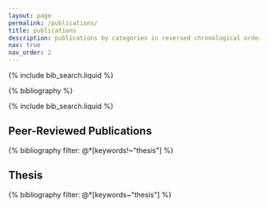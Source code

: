 ```yaml
---
layout: page
permalink: /publications/
title: publications
description: publications by categories in reversed chronological order. generated by jekyll-scholar.
nav: true
nav_order: 2
---
```


<!-- _pages/publications.md -->

<!-- Bibsearch Feature -->

{% include bib_search.liquid %}

<div class="publications">

{% bibliography %}

</div>


{% include bib_search.liquid %}

<div class="publications">

  <h2>Peer-Reviewed Publications</h2>
  {% bibliography filter: @*[keywords!~"thesis"] %}

  <h2>Thesis</h2>
  {% bibliography filter: @*[keywords~"thesis"] %}

</div>